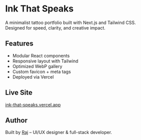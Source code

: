 # Ink That Speaks

A minimalist tattoo portfolio built with Next.js and Tailwind CSS.  
Designed for speed, clarity, and creative impact.

## Features

- Modular React components
- Responsive layout with Tailwind
- Optimized WebP gallery
- Custom favicon + meta tags
- Deployed via Vercel

## Live Site

[ink-that-speaks.vercel.app](https://ink-that-speaks.vercel.app) <!-- once deployed -->

## Author

Built by [Raj](https://github.com/pdvladking) – UI/UX designer & full-stack developer.
